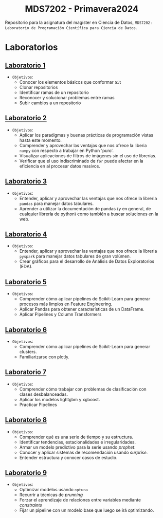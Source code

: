 <h1 align="center">MDS7202 - Primavera2024</h1>

Repositorio para la asignatura del magíster en Ciencia de Datos, `MDS7202: Laboratorio de Programación Científica para Ciencia de Datos`.

# Laboratorios

## [Laboratorio 1](./Lab%201%20-%20Git/)

- `Objetivos`:
  - Conocer los elementos básicos que conformar `Git`
  - Clonar repositorios
  - Identificar ramas de un repositorio
  - Reconocer y solucionar problemas entre ramas
  - Subir cambios a un repositorio

## [Laboratorio 2](./Lab%202%20-%20OOP/)

- `Objetivos`:
  - Aplicar los paradigmas y buenas prácticas de programación vistas hasta este momento.
  - Comprender y aprovechar las ventajas que nos ofrece la liberia `numpy` con respecto a trabajar en Python 'puro'.
  - Visualizar aplicaciones de filtros de imágenes sin el uso de librerías.
  - Verificar que el uso indiscriminado de `for` puede afectar en la eficiencia en al procesar datos masivos.

## [Laboratorio 3](./Lab%203%20-%20Pandas/)

- `Objetivos`:
  - Entender, aplicar y aprovechar las ventajas que nos ofrece la libreria `pandas` para manejar datos tabulares.
  - Aprender a utilizar la documentación de pandas (y en general, de cualquier librería de python) como también a buscar soluciones en la web.

## [Laboratorio 4](./Lab%204%20-%20Pyspark/)

- `Objetivos`:
  - Entender, aplicar y aprovechar las ventajas que nos ofrece la libreria `pyspark` para manejar datos tabulares de gran volúmen.
  - Crear gráficos para el desarrollo de Análisis de Datos Exploratorios (EDA).

## [Laboratorio 5](./Lab%205%20-%20Pipelines/)

- `Objetivos`:
  - Comprender cómo aplicar pipelines de Scikit-Learn para generar procesos más limpios en Feature Engineering.
  - Aplicar Pandas para obtener características de un DataFrame.
  - Aplicar Pipelines y Column Transformers

## [Laboratorio 6](./Lab%206%20-%20Clustering/)

- `Objetivos`:
  - Comprender cómo aplicar pipelines de Scikit-Learn para generar clusters.
  - Familiarizarse con plotly.

## [Laboratorio 7](./Lab%207%20-%20Clasificacion/)

- `Objetivos`:
  - Comprender cómo trabajar con problemas de clasificación con clases desbalanceadas.
  - Aplicar los modelos lightgbm y xgboost.
  - Practicar Pipelines

## [Laboratorio 8](./Lab%208%20-%20Forecasting%20y%20sistemas%20de%20recomendación/)

- `Objetivos`:
  - Comprender qué es una serie de tiempo y su estructura.
  - Identificar tendencias, estacionalidades e irregularidades.
  - Armar un modelo predictivo para la serie usando *prophet*.
  - Conocer y aplicar sistemas de recomendación usando *surprise*.
  - Entender estructura y conocer casos de estudio.

## [Laboratorio 9](./Lab%209%20-%20Optimizacion%20hiperparametros/)

- `Objetivos`:
  - Optimizar modelos usando `optuna`
  - Recurrir a técnicas de *prunning*
  - Forzar el aprendizaje de relaciones entre variables mediante *constraints*
  - Fijar un pipeline con un modelo base que luego se irá optimizando.


